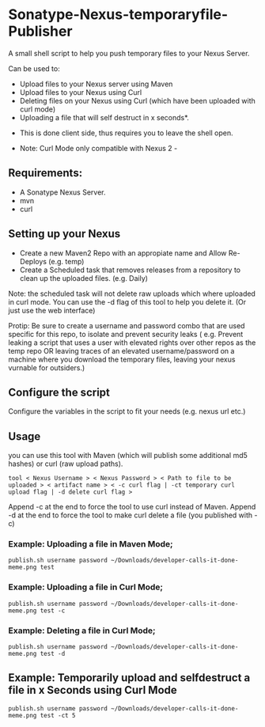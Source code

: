 # Sonatype-Nexus-temporaryfile-Publisher
A small shell script to help you push temporary files to your Nexus Server.

Can be used to:
- Upload files to your Nexus server using Maven
- Upload files to your Nexus using Curl
- Deleting files on your Nexus using Curl (which have been uploaded with curl mode)
- Uploading a file that will self destruct in x seconds*.


* This is done client side, thus requires you to leave the shell open.

- Note: Curl Mode only compatible with Nexus 2 -

## Requirements:
- A Sonatype Nexus Server.
- mvn
- curl

## Setting up your Nexus
- Create a new Maven2 Repo with an appropiate name and Allow Re-Deploys (e.g. temp)
- Create a Scheduled task that removes releases from a repository to clean up the uploaded files. (e.g. Daily)

Note: the scheduled task will not delete raw uploads which where uploaded in curl mode. You can use the -d flag of this tool to help you delete it. (Or just use the web interface)

Protip: Be sure to create a username and password combo that are used specific for this repo, to isolate and prevent security leaks ( e.g. Prevent leaking a script that uses a user with elevated rights over other repos as the temp repo OR leaving traces of an elevated username/password on a machine where you download the temporary files, leaving your nexus vurnable for outsiders.)


## Configure the script
Configure the variables in the script to fit your needs (e.g. nexus url etc.)

## Usage
you can use this tool with Maven (which will publish some additional md5 hashes) or curl (raw upload paths).
```
tool < Nexus Username > < Nexus Password > < Path to file to be uploaded > < artifact name > < -c curl flag | -ct temporary curl upload flag | -d delete curl flag >
```
Append -c at the end to force the tool to use curl instead of Maven.
Append -d at the end to force the tool to make curl delete a file (you published with -c)

### Example: Uploading a file in Maven Mode;
```
publish.sh username password ~/Downloads/developer-calls-it-done-meme.png test
```

### Example: Uploading a file in Curl Mode;
```
publish.sh username password ~/Downloads/developer-calls-it-done-meme.png test -c
```

### Example: Deleting a file in Curl Mode;
```
publish.sh username password ~/Downloads/developer-calls-it-done-meme.png test -d
```
## Example: Temporarily upload and selfdestruct a file in x Seconds using Curl Mode
```
publish.sh username password ~/Downloads/developer-calls-it-done-meme.png test -ct 5
```

